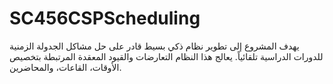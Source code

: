 # SC456CSPScheduling
 يهدف المشروع إلى تطوير نظام ذكي بسيط قادر على حل مشاكل الجدولة الزمنية للدورات الدراسية تلقائياً. يعالج هذا النظام التعارضات والقيود المعقدة المرتبطة بتخصيص الأوقات، القاعات، والمحاضرين.
